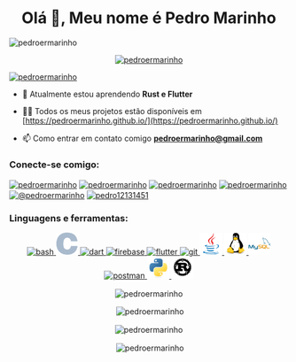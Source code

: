 <h1 align="center">Olá 👋, Meu nome é Pedro Marinho</h1>
<p align="left"> <img src="https://komarev.com/ghpvc/?username=pedroermarinho&label=Profile%20views&color=0e75b6&style=flat" alt="pedroermarinho" /> </p>

<p align="center"> <a href="https://github.com/ryo-ma/github-profile-trophy"><img src="https://github-profile-trophy.vercel.app/?username=pedroermarinho" alt="pedroermarinho" /></a> </p>

<p align="left"> <a href="https://twitter.com/pedroermarinho" target="blank"><img src="https://img.shields.io/twitter/follow/pedroermarinho?logo=twitter&style=for-the-badge" alt="pedroermarinho" /></a> </p>

- 🌱 Atualmente estou aprendendo **Rust e Flutter**

- 👨‍💻 Todos os meus projetos estão disponíveis em [https://pedroermarinho.github.io/](https://pedroermarinho.github.io/)

- 📫 Como entrar em contato comigo **pedroermarinho@gmail.com**

<h3 align="left">Conecte-se comigo:</h3>
<p align="left">
<a href="https://dev.to/pedroermarinho" target="blank"><img align="center" src="https://img.shields.io/badge/dev.to-0A0A0A?style=for-the-badge&logo=dev.to&logoColor=white" alt="pedroermarinho" height="30" width="100" /></a>
<a href="https://twitter.com/pedroermarinho" target="blank"><img align="center" src="https://img.shields.io/badge/Twitter-1DA1F2?style=for-the-badge&logo=twitter&logoColor=white" alt="pedroermarinho" height="30" width="100" /></a>
<a href="https://linkedin.com/in/pedroermarinho" target="blank"><img align="center" src="https://img.shields.io/badge/LinkedIn-0077B5?style=for-the-badge&logo=linkedin&logoColor=white" alt="pedroermarinho" height="30" width="100" /></a>
<a href="https://instagram.com/pedroermarinho" target="blank"><img align="center" src="https://img.shields.io/badge/Instagram-E4405F?style=for-the-badge&logo=instagram&logoColor=white" alt="pedroermarinho" height="30" width="100" /></a>
<a href="https://medium.com/@pedroermarinho" target="blank"><img align="center" src="https://img.shields.io/badge/Medium-12100E?style=for-the-badge&logo=medium&logoColor=white" alt="@pedroermarinho" height="30" width="100" /></a>
<a href="https://www.youtube.com/c/pedro12131451" target="blank"><img align="center" src="https://img.shields.io/badge/YouTube-FF0000?style=for-the-badge&logo=youtube&logoColor=white" alt="pedro12131451" height="30" width="100" /></a>
</p>

<h3 align="left">Linguagens e ferramentas:</h3>
<p align="center"> <a href="https://www.gnu.org/software/bash/" target="_blank"> <img src="https://www.vectorlogo.zone/logos/gnu_bash/gnu_bash-icon.svg" alt="bash" width="40" height="40"/> </a> <a href="https://www.cprogramming.com/" target="_blank"> <img src="https://raw.githubusercontent.com/devicons/devicon/master/icons/c/c-original.svg" alt="c" width="40" height="40"/> </a> <a href="https://dart.dev" target="_blank"> <img src="https://www.vectorlogo.zone/logos/dartlang/dartlang-icon.svg" alt="dart" width="40" height="40"/> </a> <a href="https://firebase.google.com/" target="_blank"> <img src="https://www.vectorlogo.zone/logos/firebase/firebase-icon.svg" alt="firebase" width="40" height="40"/> </a> <a href="https://flutter.dev" target="_blank"> <img src="https://www.vectorlogo.zone/logos/flutterio/flutterio-icon.svg" alt="flutter" width="40" height="40"/> </a> <a href="https://git-scm.com/" target="_blank"> <img src="https://www.vectorlogo.zone/logos/git-scm/git-scm-icon.svg" alt="git" width="40" height="40"/> </a> <a href="https://www.java.com" target="_blank"> <img src="https://raw.githubusercontent.com/devicons/devicon/master/icons/java/java-original.svg" alt="java" width="40" height="40"/> </a> <a href="https://www.linux.org/" target="_blank"> <img src="https://raw.githubusercontent.com/devicons/devicon/master/icons/linux/linux-original.svg" alt="linux" width="40" height="40"/> </a> <a href="https://www.mysql.com/" target="_blank"> <img src="https://raw.githubusercontent.com/devicons/devicon/master/icons/mysql/mysql-original-wordmark.svg" alt="mysql" width="40" height="40"/> </a> <a href="https://postman.com" target="_blank"> <img src="https://www.vectorlogo.zone/logos/getpostman/getpostman-icon.svg" alt="postman" width="40" height="40"/> </a> <a href="https://www.python.org" target="_blank"> <img src="https://raw.githubusercontent.com/devicons/devicon/master/icons/python/python-original.svg" alt="python" width="40" height="40"/> </a> <a href="https://www.rust-lang.org" target="_blank"> <img src="https://raw.githubusercontent.com/devicons/devicon/master/icons/rust/rust-plain.svg" alt="rust" width="40" height="40"/> </a> </p>

<p align="center"><img align="center" src="https://github-readme-stats.vercel.app/api/top-langs?username=pedroermarinho&show_icons=true&locale=pt-br&count_private=true&langs_count=10&hide=javascript,html,css,cmake,makefile&theme=nord" alt="pedroermarinho" /></p>

<p align="center">&nbsp;<img align="center" src="https://github-readme-stats.vercel.app/api?username=pedroermarinho&show_icons=true&locale=pt-br&count_private=true&theme=nord" alt="pedroermarinho" /></p>

<p align="center"><img align="center" src="https://github-readme-streak-stats.herokuapp.com/?user=pedroermarinho&locale=pt-br&theme=nord" alt="pedroermarinho" /></p>

<p align="center">&nbsp;<img align="center" src="https://github-readme-stats.vercel.app/api/wakatime?username=pedroermarinho&theme=nord" alt="pedroermarinho" /></p>
